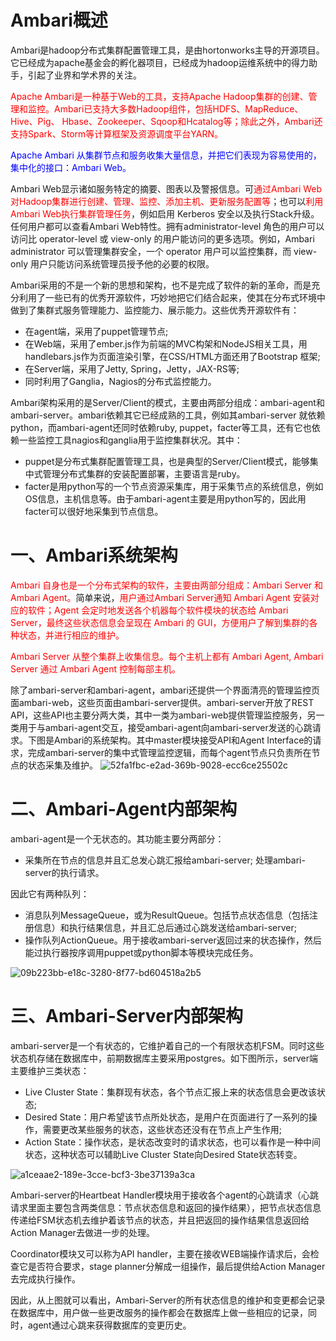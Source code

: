 # Ambari概述

Ambari是hadoop分布式集群配置管理工具，是由hortonworks主导的开源项目。它已经成为apache基金会的孵化器项目，已经成为hadoop运维系统中的得力助手，引起了业界和学术界的关注。



<font color='red'>Apache Ambari是一种基于Web的工具，支持Apache  Hadoop集群的创建、管理和监控。Ambari已支持大多数Hadoop组件，包括HDFS、MapReduce、Hive、Pig、  Hbase、Zookeeper、Sqoop和Hcatalog等；除此之外，Ambari还支持Spark、Storm等计算框架及资源调度平台YARN。</font>

<font color='blue'>Apache Ambari 从集群节点和服务收集大量信息，并把它们表现为容易使用的，集中化的接口：Ambari Web。</font>

Ambari Web显示诸如服务特定的摘要、图表以及警报信息。可<font color='red'>通过Ambari  Web对Hadoop集群进行创建、管理、监控、添加主机、更新服务配置等</font>；也可以<font color='red'>利用Ambari Web执行集群管理任务</font>，例如启用  Kerberos 安全以及执行Stack升级。任何用户都可以查看Ambari Web特性。拥有administrator-level  角色的用户可以访问比 operator-level 或 view-only 的用户能访问的更多选项。例如，Ambari  administrator 可以管理集群安全，一个 operator 用户可以监控集群，而 view-only  用户只能访问系统管理员授予他的必要的权限。



Ambari采用的不是一个新的思想和架构，也不是完成了软件的新的革命，而是充分利用了一些已有的优秀开源软件，巧妙地把它们结合起来，使其在分布式环境中做到了集群式服务管理能力、监控能力、展示能力。这些优秀开源软件有：

- 在agent端，采用了puppet管理节点;
- 在Web端，采用了ember.js作为前端的MVC构架和NodeJS相关工具，用handlebars.js作为页面渲染引擎，在CSS/HTML方面还用了Bootstrap 框架;
- 在Server端，采用了Jetty, Spring，Jetty，JAX-RS等;
- 同时利用了Ganglia，Nagios的分布式监控能力。

Ambari架构采用的是Server/Client的模式，主要由两部分组成：ambari-agent和ambari-server。ambari依赖其它已经成熟的工具，例如其ambari-server 就依赖python，而ambari-agent还同时依赖ruby, puppet，facter等工具，还有它也依赖一些监控工具nagios和ganglia用于监控集群状况。其中：

- puppet是分布式集群配置管理工具，也是典型的Server/Client模式，能够集中式管理分布式集群的安装配置部署，主要语言是ruby。
- facter是用python写的一个节点资源采集库，用于采集节点的系统信息，例如OS信息，主机信息等。由于ambari-agent主要是用python写的，因此用facter可以很好地采集到节点信息。

# 一、Ambari系统架构

<font color='red'>Ambari 自身也是一个分布式架构的软件，主要由两部分组成：Ambari Server 和 Ambari  Agent。</font>简单来说，<font color='red'>用户通过Ambari Server通知 Ambari Agent 安装对应的软件；Agent  会定时地发送各个机器每个软件模块的状态给 Ambari Server，最终这些状态信息会呈现在 Ambari 的  GUI，方便用户了解到集群的各种状态，并进行相应的维护。</font>

<font color='red'>Ambari Server 从整个集群上收集信息。每个主机上都有 Ambari Agent, Ambari Server 通过 Ambari Agent 控制每部主机。</font>



除了ambari-server和ambari-agent，ambari还提供一个界面清亮的管理监控页面ambari-web，这些页面由ambari-server提供。ambari-server开放了REST API，这些API也主要分两大类，其中一类为ambari-web提供管理监控服务，另一类用于与ambari-agent交互，接受ambari-agent向ambari-server发送的心跳请求。下图是Ambari的系统架构。其中master模块接受API和Agent Interface的请求，完成ambari-server的集中式管理监控逻辑，而每个agent节点只负责所在节点的状态采集及维护。
![52fa1fbc-e2ad-369b-9028-ecc6ce25502c](https://img-blog.csdnimg.cn/img_convert/137b96365d9456f01617aaf4ffb0a570.png)

# 二、Ambari-Agent内部架构

ambari-agent是一个无状态的。其功能主要分两部分：

- 采集所在节点的信息并且汇总发心跳汇报给ambari-server;
  处理ambari-server的执行请求。

因此它有两种队列：

- 消息队列MessageQueue，或为ResultQueue。包括节点状态信息（包括注册信息）和执行结果信息，并且汇总后通过心跳发送给ambari-server;
- 操作队列ActionQueue。用于接收ambari-server返回过来的状态操作，然后能过执行器按序调用puppet或python脚本等模块完成任务。

![09b223bb-e18c-3280-8f77-bd604518a2b5](https://img-blog.csdnimg.cn/img_convert/203df7032144a3a1912fb6885b91308f.png)

# 三、Ambari-Server内部架构

ambari-server是一个有状态的，它维护着自己的一个有限状态机FSM。同时这些状态机存储在数据库中，前期数据库主要采用postgres。如下图所示，server端主要维护三类状态：

- Live Cluster State：集群现有状态，各个节点汇报上来的状态信息会更改该状态;
- Desired State：用户希望该节点所处状态，是用户在页面进行了一系列的操作，需要更改某些服务的状态，这些状态还没有在节点上产生作用;
- Action State：操作状态，是状态改变时的请求状态，也可以看作是一种中间状态，这种状态可以辅助Live Cluster State向Desired State状态转变。

![a1ceaae2-189e-3cce-bcf3-3be37139a3ca](https://img-blog.csdnimg.cn/img_convert/cf0e07760e40a512de3e417ccdf256b1.png)

Ambari-server的Heartbeat Handler模块用于接收各个agent的心跳请求（心跳请求里面主要包含两类信息：节点状态信息和返回的操作结果），把节点状态信息传递给FSM状态机去维护着该节点的状态，并且把返回的操作结果信息返回给Action Manager去做进一步的处理。

Coordinator模块又可以称为API handler，主要在接收WEB端操作请求后，会检查它是否符合要求，stage planner分解成一组操作，最后提供给Action Manager去完成执行操作。

因此，从上图就可以看出，Ambari-Server的所有状态信息的维护和变更都会记录在数据库中，用户做一些更改服务的操作都会在数据库上做一些相应的记录，同时，agent通过心跳来获得数据库的变更历史。
